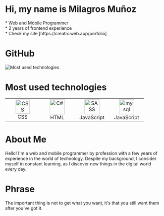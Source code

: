 <h1> Hi, my name is Milagros Muñoz</h1>
</hr>
* Web and Mobile Programmer </br>
* 2 years of frontend experience </br>
* Check my site [https://creatix.web.app/porfolio]

<h1>GitHub</h1> 
</hr>
<img src="https://github-readme-stats.vercel.app/api?username=MilagrosMunoz" alt="Most used technologies">

<h1>Most used technologies</h1> 
</hr>
<table>
  <tr>
        <td align="center" width="96">
          <img src="https://cdn.jsdelivr.net/gh/devicons/devicon/icons/css3/css3-original.svg" width="45" height="45" alt="CSS" />
          <br>CSS
        </td>
        <td align="center" width="96">
          <img src="https://cdn.jsdelivr.net/gh/devicons/devicon/icons/html5/html5-original.svg" width="48" height="48" alt="C#" />
          <br>HTML
      </td>
       <td align="center" width="96">
          <img src="https://cdn.jsdelivr.net/gh/devicons/devicon/icons/javascript/javascript-original.svg" width="48" height="48" alt="SASS" />
          <br>JavaScript
       </td>
       <td align="center" width="96">
          <img src="https://cdn.jsdelivr.net/gh/devicons/devicon/icons/javascript/bootstrap-original.svg" width="48" height="48" alt="mysql" />
          <br>JavaScript
       </td>
  </tr> 
</table>

<h1>About Me</h1> 
</hr>

<p>Hello! I'm a web and mobile programmer by profession with a few years of experience in the world of technology. Despite my background, I consider myself in constant learning, as I discover new things in the digital world every day.</p>

<h1>Phrase</h1> 
</hr>
<p>The important thing is not to get what you want, it's that you still want them after you've got it.</p>
